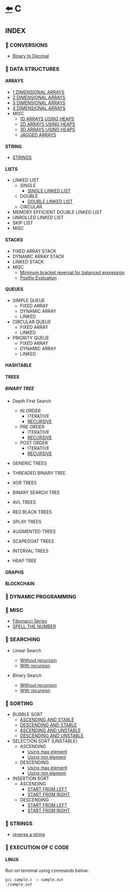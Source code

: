 # [:arrow_left:](../README.md) C

## INDEX

### :rocket: CONVERSIONS

* [Binary to Decimal](Conversions/binaryToDecimal.c)

### :rocket: DATA STRUCTURES

#### ARRAYS

* [1 DIMENSIONAL ARRAYS](Data-Structures/ARRAYS/1darrays.c)
* [2 DIMENSIONAL ARRAYS](Data-Structures/ARRAYS/2darrays.c)
* [3 DIMENSIONAL ARRAYS](Data-Structures/ARRAYS/3darrays.c)
* [4 DIMENSIONAL ARRAYS](Data-Structures/ARRAYS/4darrays.c)
* MISC
  * [1D ARRAYS USING HEAPS](Data-Structures/HEAPS/dynamicarray.c)
  * [2D ARRAYS USING HEAPS](Data-Structures/HEAPS/dynamic2d.c)
  * [3D ARRAYS USING HEAPS](Data-Structures/HEAPS/dynamic3d.c)
  * [JAGGED ARRAYS](Data-Structures/ARRAYS/MISC/jaggedarray.c)

#### STRING

* [STRINGS](Data-Structures/STRING/String.c)

#### LISTS

* LINKED LIST
  * SINGLE
    * [SINGLE LINKED LIST](Data-Structures/LINKED-LIST/SINGLE/Main.c)
  * DOUBLE
    * [DOUBLE LINKED LIST](Data-Structures/LINKED-LIST/DOUBLE/Main.c)
  * CIRCULAR
* MEMORY EFFICIENT DOUBLE LINKED LIST
* UNROLLED LINKED LIST
* SKIP LIST
* MISC

#### STACKS

* FIXED ARRAY STACK
* DYNAMIC ARRAY STACK
* LINKED STACK
* MISC
  * [Minimum bracket reversal for balanced expression](Data-Structures/STACKS/MISC-STACKS/minimum_bracket_reversal_for_balanced_expression.c)
  * [Postfix Evaluation](Data-Structures/STACKS/MISC-STACKS/postfix_evaluation.c)

#### QUEUES

* SIMPLE QUEUE
  * FIXED ARRAY
  * DYNAMIC ARRAY
  * LINKED
* CIRCULAR QUEUE
  * FIXED ARRAY
  * LINKED
* PRIORITY QUEUE
  * FIXED ARRAY
  * DYNAMIC ARRAY
  * LINKED

#### HASHTABLE

#### TREES

##### BINARY TREE

* Depth First Search
  * IN ORDER
    * ITERATIVE
    * [RECURSIVE](Data-Structures/TREES/BINARY-TREE/DFS/RecursiveInorder.c)
  * PRE ORDER
    * ITERATIVE
    * [RECURSIVE](Data-Structures/TREES/BINARY-TREE/DFS/RecursivePreorder.c)
  * POST ORDER
    * ITERATIVE
    * [RECURSIVE](Data-Structures/TREES/BINARY-TREE/DFS/RecursivePostorder.c)

* GENERIC TREES
* THREADED BINARY TREE
* XOR TREES
* BINARY SEARCH TREE
* AVL TREES
* RED BLACK TREES
* SPLAY TREES
* AUGMENTED TREES
* SCAPEGOAT TREES
* INTERVAL TREES
* HEAP TREE

#### GRAPHS

#### BLOCKCHAIN

### :rocket: DYNAMIC PROGRAMMING

### :rocket: MISC

* [Fibonacci Series](Misc/fibonacci.c)
* [SPELL THE NUMBER](Misc/spell_the_number.c)

### :rocket: SEARCHING

* Linear Search
  * [Without recursion](Searching/linearSearch.c)
  * [With recursion](Searching/linear.c)

* Binary Search
  * [Without recursion](Searching/binarysearch.c)
  * [With recursion](Searching/binarySearch.c)
  
### :rocket: SORTING

* BUBBLE SORT
  * [ASCENDING AND STABLE](Sorting/BUBBLE-SORT/bubblesort.c)
  * [DESCENDING AND STABLE](Sorting/BUBBLE-SORT/bubble.c)
  * [ASCENDING AND UNSTABLE](Sorting/BUBBLE-SORT/ascendunbubble.c)
  * [DESCENDING AND UNSTABLE](Sorting/BUBBLE-SORT/descendunbubble.c)
* SELECTION SORT (UNSTABLE)
  * ASCENDING
    * [Using max element](Sorting/SELECTION-SORT/selection.c)
    * [Using min element](Sorting/SELECTION-SORT/selectionsort.c)
  * DESCENDING
    * [Using max element](Sorting/SELECTION-SORT/maxselection.c)
    * [Using min element](Sorting/SELECTION-SORT/minselection.c)
* INSERTION SORT
  * ASCENDING
    * [START FROM LEFT](Sorting/INSERTION-SORT/insertion.c)
    * [START FROM RIGHT](Sorting/INSERTION-SORT/insertionsort.c)
  * DESCENDING
    * [START FROM LEFT](Sorting/INSERTION-SORT/deleftinsert.c)
    * [START FROM RIGHT](Sorting/INSERTION-SORT/derightinsert.c)

### :rocket: STRINGS

* [reverse a string](Strings/reverse-a-string.c)

### :rocket: EXECUTION OF C CODE

#### LINUX

Run on terminal using commands below:

```bash
gcc sample.c -o sample.out
./sample.out
```